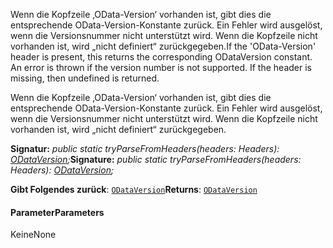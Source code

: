 <span data-ttu-id="b8227-p101">Wenn die Kopfzeile ‚OData-Version‘ vorhanden ist, gibt dies die entsprechende OData-Version-Konstante zurück. Ein Fehler wird ausgelöst, wenn die Versionsnummer nicht unterstützt wird. Wenn die Kopfzeile nicht vorhanden ist, wird „nicht definiert“ zurückgegeben.</span><span class="sxs-lookup"><span data-stu-id="b8227-p101">If the 'OData-Version' header is present, this returns the corresponding ODataVersion constant. An error is thrown if the version number is not supported. If the header is missing, then undefined is returned.</span></span>




Wenn die Kopfzeile ‚OData-Version‘ vorhanden ist, gibt dies die entsprechende OData-Version-Konstante zurück. Ein Fehler wird ausgelöst, wenn die Versionsnummer nicht unterstützt wird. Wenn die Kopfzeile nicht vorhanden ist, wird „nicht definiert“ zurückgegeben.

<span data-ttu-id="b8227-105">**Signatur:** _public static tryParseFromHeaders(headers: Headers): [ODataVersion](../sp-http/odataversion.md);_</span><span class="sxs-lookup"><span data-stu-id="b8227-105">**Signature:** _public static tryParseFromHeaders(headers: Headers): [ODataVersion](../sp-http/odataversion.md);_</span></span>

<span data-ttu-id="b8227-106">**Gibt Folgendes zurück**: [`ODataVersion`](../sp-http/odataversion.md)</span><span class="sxs-lookup"><span data-stu-id="b8227-106">**Returns**: [`ODataVersion`](../sp-http/odataversion.md)</span></span>





#### <a name="parameters"></a><span data-ttu-id="b8227-107">Parameter</span><span class="sxs-lookup"><span data-stu-id="b8227-107">Parameters</span></span>
<span data-ttu-id="b8227-108">Keine</span><span class="sxs-lookup"><span data-stu-id="b8227-108">None</span></span>


